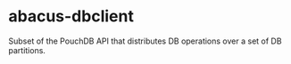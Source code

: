abacus-dbclient
===

Subset of the PouchDB API that distributes DB operations over a set of DB
partitions.

